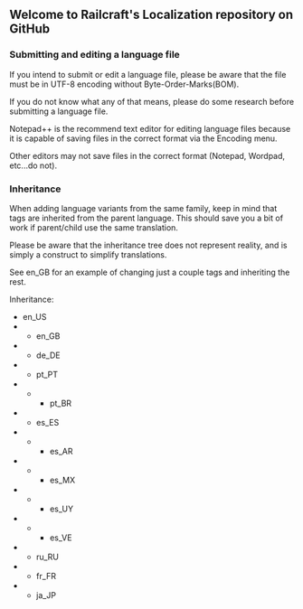 ## Welcome to Railcraft's Localization repository on GitHub

### Submitting and editing a language file
If you intend to submit or edit a language file, please be aware that the file must be in UTF-8 encoding without Byte-Order-Marks(BOM).

If you do not know what any of that means, please do some research before submitting a language file.

Notepad++ is the recommend text editor for editing language files because it is capable of saving files in the correct format via the Encoding menu.

Other editors may not save files in the correct format (Notepad, Wordpad, etc...do not).

### Inheritance
When adding language variants from the same family, keep in mind that tags are inherited from the parent language. This should save you a bit of work if parent/child use the same translation.

Please be aware that the inheritance tree does not represent reality, and is simply a construct to simplify translations.

See en_GB for an example of changing just a couple tags and inheriting the rest.

Inheritance:
- en_US
- - en_GB
- - de_DE
- - pt_PT
- - - pt_BR
- - es_ES
- - - es_AR
- - - es_MX
- - - es_UY
- - - es_VE
- - ru_RU
- - fr_FR
- - ja_JP